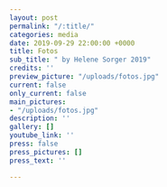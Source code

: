```yaml
---
layout: post
permalink: "/:title/"
categories: media
date: 2019-09-29 22:00:00 +0000
title: Fotos
sub_title: " by Helene Sorger 2019"
credits: ''
preview_picture: "/uploads/fotos.jpg"
current: false
only_current: false
main_pictures:
- "/uploads/fotos.jpg"
description: ''
gallery: []
youtube_link: ''
press: false
press_pictures: []
press_text: ''

---
```

